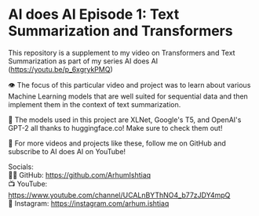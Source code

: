 # AI does AI Episode 1: Text Summarization and Transformers
This repository is a supplement to my video on Transformers and Text Summarization as part of my series AI does AI (https://youtu.be/p_6xgrykPMQ)

👁 The focus of this particular video and project was to learn about various Machine Learning models that are well suited for sequential data and then implement them in the context of text summarization. 

🤖 The models used in this project are XLNet, Google's T5, and OpenAI's GPT-2 all thanks to huggingface.co! Make sure to check them out!

📝 For more videos and projects like these, follow me on GitHub and subscribe to AI does AI on YouTube! 

Socials:  
👨‍💻 GitHub: https://github.com/ArhumIshtiaq  
📺 YouTube: https://www.youtube.com/channel/UCALnBYThNO4_b77zJDY4mpQ   
📸 Instagram: https://instagram.com/arhum.ishtiaq  
